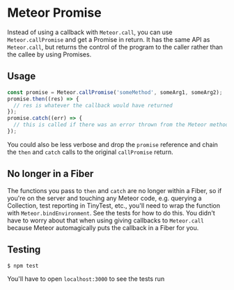 # Meteor Promise
Instead of using a callback with `Meteor.call`, you can use `Meteor.callPromise` and get a Promise in return. It has the same API as `Meteor.call`, but returns the control of the program to the caller rather than the callee by using Promises.

## Usage
```js
const promise = Meteor.callPromise('someMethod', someArg1, someArg2);
promise.then((res) => {
  // res is whatever the callback would have returned
});
promise.catch((err) => {
  // this is called if there was an error thrown from the Meteor method
});

```

You could also be less verbose and drop the `promise` reference and chain the `then` and `catch` calls to the original `callPromise` return.

## No longer in a Fiber
The functions you pass to `then` and `catch` are no longer within a Fiber, so if you're on the server and touching any Meteor code, e.g. querying a Collection, test reporting in TinyTest, etc., you'll need to wrap the function with `Meteor.bindEnvironment`. See the tests for how to do this. You didn't have to worry about that when using giving callbacks to `Meteor.call` because Meteor automagically puts the callback in a Fiber for you.

## Testing

```bash
$ npm test
```
You'll have to open `localhost:3000` to see the tests run
